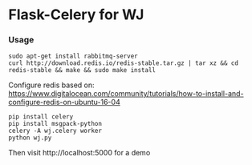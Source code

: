 # Flask-Celery for WJ

### Usage

    sudo apt-get install rabbitmq-server
    curl http://download.redis.io/redis-stable.tar.gz | tar xz && cd redis-stable && make && sudo make install

Configure redis based on: https://www.digitalocean.com/community/tutorials/how-to-install-and-configure-redis-on-ubuntu-16-04

    pip install celery
    pip install msgpack-python
    celery -A wj.celery worker
    python wj.py

Then visit http://localhost:5000 for a demo

